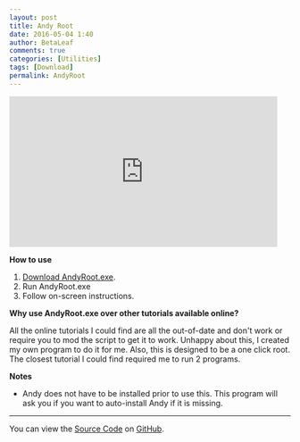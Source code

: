 ```yaml
---
layout: post
title: Andy Root
date: 2016-05-04 1:40
author: BetaLeaf
comments: true
categories: [Utilities]
tags: [Download]
permalink: AndyRoot
---
```


<iframe src="https://www.youtube.com/embed/HiuMsOLVn6g" width="480" height="270" frameborder="0" allowfullscreen="allowfullscreen"></iframe>  

**How to use**  
1. [<i class="fa fa-download"></i> Download AndyRoot.exe](https://github.com/BetaLeaf/AndyRoot/releases/).  
2. Run AndyRoot.exe  
3. Follow on-screen instructions.  

**Why use AndyRoot.exe over other tutorials available online?**  

All the online tutorials I could find are all the out-of-date and don't work or require you to mod the script to get it to work. Unhappy about this, I created my own program to do it for me. Also, this is designed to be a one click root. The closest tutorial I could find required me to run 2 programs.  

**Notes**  

  * Andy does not have to be installed prior to use this. This program will ask you if you want to auto-install Andy if it is missing.  

---

You can view the [<i class="fa fa-file-code-o"></i> Source Code](https://github.com/BetaLeaf/AndyRoot/releases/) on [<i class="fa fa-github"></i> GitHub](https://github.com/BetaLeaf/AndyRoot/).  